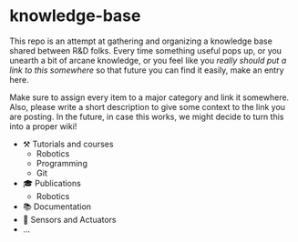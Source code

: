 # knowledge-base

This repo is an attempt at gathering and organizing a knowledge base shared between R&D folks. Every time something useful pops up, or you unearth a bit of arcane knowledge, or you feel like you _really should put a link to this somewhere_ so that future you can find it easily, make an entry here. 

Make sure to assign every item to a major category and link it somewhere. Also, please write a short description to give some context to the link you are posting. In the future, in case this works, we might decide to turn this into a proper wiki! 

- :hammer_and_pick: Tutorials and courses
  - Robotics
  - Programming
  - Git
- :mortar_board: Publications
  - Robotics
- :books: Documentation
- :robot: Sensors and Actuators
- ...









